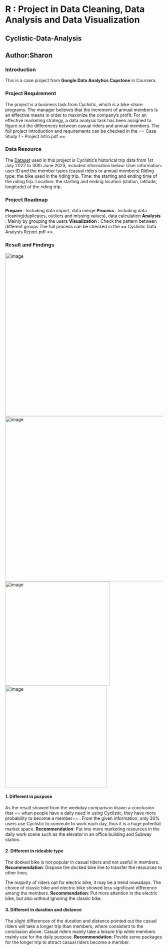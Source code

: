 # R : Project in Data Cleaning, Data Analysis and Data Visualization

## Cyclistic-Data-Analysis
## Author:Sharon

### Introduction
This is a case project from **Google Data Analytics Capstone** in Coursera. 

### Project Requirement
The project is a business task from Cyclistic, which is a bike-share programs. The manager believes that the increment of annual members is an effective means in order to maximize the company’s profit. For an effective marketing strategy, a data analysis task has been assigned to figure out the differences between casual riders and annual members.
The full project introduction and requirements can be checked in the == Case Study 1 - Project Intro.pdf ==. 

### Data Resource
The [Dataset](https://divvy-tripdata.s3.amazonaws.com/index.html) used in this project is Cyclistic’s historical trip data from 1st July 2022 to 30th June 2023, included information below:
User information: user ID and the member types (casual riders or annual members)
Riding type: the bike used in the riding trip.
Time: the starting and ending time of the riding trip.
Location: the starting and ending location (station, latitude, longitude) of the riding trip.

### Project Roadmap
**Prepare** : Including data import, data merge
**Process** : Including data cleaning(duplicates, outliers and missing values), data calculation
**Analysis** : Mainly by grouping the users
**Visualization** : Check the pattern between different groups
The full process can be checked in the == Cyclistic Data Analysis Report.pdf ==.

### Result and Findings
<img width="522" alt="image" src="https://github.com/sharonlittleshark/Cyclistic-Data-Analysis/assets/126043660/40e8774a-8720-4c2c-a420-8012a3138490">
<img width="528" alt="image" src="https://github.com/sharonlittleshark/Cyclistic-Data-Analysis/assets/126043660/823f2fb4-429b-4ff8-bddf-bf7d93b035e0">
<img width="334" alt="image" src="https://github.com/sharonlittleshark/Cyclistic-Data-Analysis/assets/126043660/c6a6c2a6-357f-4d9e-a5bf-9c8948e31be5">
<img width="325" alt="image" src="https://github.com/sharonlittleshark/Cyclistic-Data-Analysis/assets/126043660/f5ae09b7-8d0b-4801-9745-ebc4826ef5c9">

#### 1. Different in purpose
As the result showed from the weekday comparison drawn a conclusion that == when people have a daily need in using Cyclistic, they have more probability 
to become a member== . From the given information, only 30% users use Cyclistic to commute to work each day, thus it is a huge potential market 
space.
**Recommendation**: Put into more marketing resources in the daily work scene such as the elevator in an office building and Subway station.

#### 2. Different in rideable type
The docked bike is not popular in casual riders and not useful in members. 
**Recommendation**: Dispose the docked bike line to transfer the resources to other lines. 

The majority of riders opt for electric bike, it may be a trend nowadays. 
The choice of classic bike and electric bike showed less significant difference among the members.
**Recommendation**: Put more attention in the electric bike, but also without ignoring the classic bike.

#### 3. Different in duration and distance
The slight differences of the duration and distance pointed out the casual riders will take a longer trip than members, where consistent to the conclusion above. Casual riders mainly take a leisure trip while members mainly use for the daily purpose. 
**Recommendation**: Povide some packages for the longer trip to attract casual riders become a member.






